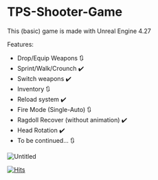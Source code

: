# TPS-Shooter-Game
This (basic) game is made with Unreal Engine 4.27

Features:
+ Drop/Equip Weapons 🔃
+ Sprint/Walk/Crounch ✔️
+ Switch weapons ✔️
+ Inventory 🔃
+ Reload system ✔️
+ Fire Mode (Single-Auto) 🔃
+ Ragdoll Recover (without animation) ✔️
+ Head Rotation ✔️
+ To be continued... 🔃


![Untitled](https://github.com/Helmssyss/TPS-Shooter-Game/assets/84701901/bf1e9fe9-be45-4130-b91a-6edc16a61206)

[![Hits](https://hits.sh/github.com/Helmssyss/TPS-Shooter-Game.svg?label=views&color=007ec6)](https://hits.sh/github.com/Helmssyss/TPS-Shooter-Game/)
